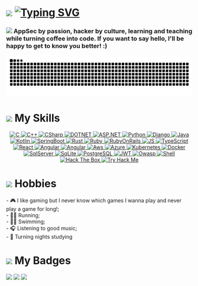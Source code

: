 # <img src="https://raw.githubusercontent.com/alexnaiman/alexnaiman/master/resources/welcomeglitch.gif" style="margin-left: auto;"/> <a href="https://git.io/typing-svg"><img src="https://readme-typing-svg.demolab.com?font=Fira+Code&size=40&pause=1000&color=F7F7F7&vCenter=true&random=false&width=435&lines=Hello+World!" alt="Typing SVG" /></a>

### <img src="https://media.giphy.com/media/LnQjpWaON8nhr21vNW/giphy.gif" width="30"> <b>AppSec by passion, hacker by culture, learning and teaching while turning coffee into code. If you want to say hello, I'll be happy to get to know you better!</b> :)


![Snake animation](https://github.com/gabrielvieira1/gabrielvieira1/blob/output/github-contribution-grid-snake-dark.svg?palette=github-dark)

# <img src="https://raw.githubusercontent.com/alexnaiman/alexnaiman/master/resources/PusheenCompute.gif" width="60px" /> My Skills

<p align="center">
    <a href="https://docs.microsoft.com/pt-br/dotnet/csharp/">
    <img alt="C" src="https://img.shields.io/badge/C-00599C?style=for-the-badge&logo=c&logoColor=white"/>
    </a>
    <a href="https://docs.microsoft.com/pt-br/dotnet/csharp/">
    <img alt="C++" src="https://img.shields.io/badge/C%2B%2B-00599C?style=for-the-badge&logo=c%2B%2B&logoColor=white"/>
    </a>
    <a href="https://docs.microsoft.com/pt-br/dotnet/csharp/">
    <img alt="CSharp" src="https://img.shields.io/badge/CSharp-4F0599?style=for-the-badge&logo=c-sharp&logoColor=white"/>
    </a>
    <a href="https://dotnet.microsoft.com/pt-br/">
    <img alt="DOTNET" src="https://img.shields.io/badge/.NET-512BD4?style=for-the-badge&logo=dotnet&logoColor=white"/>
    </a>
    <a href="https://dotnet.microsoft.com/apps/aspnet">
    <img alt="ASP.NET" src="https://img.shields.io/badge/ASP.NET-0082c9?style=for-the-badge&logo=.net&logoColor=white"/>
    </a>
    <a href="https://www.python.org/">
    <img alt="Python" src="https://img.shields.io/badge/Python-14354C?style=for-the-badge&logo=python&logoColor=white"/>
    </a>
    <a href="https://www.djangoproject.com/">
    <img alt="Django" src="https://img.shields.io/badge/Django-092E20?style=for-the-badge&logo=django&logoColor=white"/>
    </a>
    <a href="https://docs.oracle.com/en/java/">
    <img alt="Java" src="https://img.shields.io/badge/Java-007396?style=for-the-badge&logo=java&logoColor=white"/>
    </a>
    <a href="https://kotlinlang.org/">
    <img alt="Kotlin" src="https://img.shields.io/badge/Kotlin-0095D5?&style=for-the-badge&logo=kotlin&logoColor=white"/>
    </a>
    <a href="https://docs.spring.io/spring-boot/docs/current/reference/htmlsingle/">
    <img alt="SpringBoot" src="https://img.shields.io/badge/SpringBoot-6DB33F?style=for-the-badge&logo=spring&logoColor=white"/>
    </a>
    <a href="https://docs.microsoft.com/pt-br/dotnet/csharp/">
    <img alt="Rust" src="https://img.shields.io/badge/Rust-000000?style=for-the-badge&logo=rust&logoColor=white"/>
    </a>
    <a href="https://www.ruby-lang.org/pt/">
    <img alt="Ruby" src="https://img.shields.io/badge/Ruby-CC342D?style=for-the-badge&logo=ruby&logoColor=white"/>
    </a>
    <a href="https://rubyonrails.org/">
    <img alt="RubyOnRails" src="https://img.shields.io/badge/Rubyonrails-CC0000?style=for-the-badge&logo=ruby-on-rails&logoColor=white"/>
    </a>
    <a href="https://www.javascript.com/">
    <img alt="JS" src="https://img.shields.io/badge/JavaScript-F7DF1E?style=for-the-badge&logo=javascript&logoColor=black"/>
    </a>
    <a href="https://www.typescriptlang.org/">
    <img alt="TypeScript" src="https://img.shields.io/badge/TypeScript-3178C6?style=for-the-badge&logo=typescript&logoColor=white"/>
    </a>
    <a href="https://reactjs.org/">
    <img alt="React" src="https://img.shields.io/badge/React-61DAFB?style=for-the-badge&logo=react&logoColor=black"/>
    </a>
    <a href="https://angular.io/">
    <img alt="Angular" src="https://img.shields.io/badge/Angular-DD0031?style=for-the-badge&logo=angular&logoColor=white"/>
    </a>
    <a href="https://angular.io/">
    <img alt="Angular" src="https://img.shields.io/badge/AngularJS-E23237?style=for-the-badge&logo=angularjs&logoColor=white"/>
    </a>
    <a href="https://www.microsoft.com/pt-br/sql-server/sql-server-2019">
    <img alt="Aws" src="https://img.shields.io/badge/Amazon_AWS-FF9900?style=for-the-badge&logo=amazonaws&logoColor=white"/>
    </a>
    <a href="https://www.microsoft.com/pt-br/sql-server/sql-server-2019">
    <img alt="Azure" src="https://img.shields.io/badge/Azure_DevOps-0078D7?style=for-the-badge&logo=azure-devops&logoColor=white"/>
    </a>
    <a href="https://kubernetes.io/pt-br/">
    <img alt="Kubernetes" src="https://img.shields.io/badge/kubernetes-326ce5.svg?&style=for-the-badge&logo=kubernetes&logoColor=white"/>
    </a>
    <a href="https://www.docker.com/">
    <img alt="Docker" src="https://img.shields.io/badge/Docker-2CA5E0?style=for-the-badge&logo=docker&logoColor=white"/>
    </a>
    <a href="https://www.microsoft.com/pt-br/sql-server/sql-server-2019">
    <img alt="SqlServer" src="https://img.shields.io/badge/SQLServer-00000F?style=for-the-badge&logo=microsoft-sql-server&logoColor=white"/>
    </a>
    <a href="https://www.sqlite.org/index.html">
    <img alt="SqLite" src="https://img.shields.io/badge/Sqlite-003B57?style=for-the-badge&logo=sqlite&logoColor=white"/>
    </a>
    <a href="https://www.postgresql.org/">
    <img alt="PostgreSQL" src="https://img.shields.io/badge/PostgreSQL-316192?style=for-the-badge&logo=postgresql&logoColor=white"/>
    </a>
    <a href="https://jwt.io/">
    <img alt="JWT" src="https://img.shields.io/badge/JWT-000000?style=for-the-badge&logo=JSON%20web%20tokens&logoColor=white"/>
    </a>
    <a href="https://www.gnu.org/software/bash/">
    <img alt="Owasp" src="https://img.shields.io/badge/OWASP-000000?style=for-the-badge&logo=owasp&logoColor=white"/>
    </a>
    <a href="https://www.gnu.org/software/bash/">
    <img alt="Shell" src="https://img.shields.io/badge/Shell_Script-121011?style=for-the-badge&logo=gnu-bash&logoColor=white"/>
    </a>
    </a>
    <a href="https://www.hackthebox.eu/">
    <img alt="Hack The Box" src="https://img.shields.io/badge/HackTheBox-9FEF00?style=for-the-badge&logo=hack-the-box&logoColor=black"/>
    </a>
    <a href="https://tryhackme.com/p/bielvieira">
    <img alt="Try Hack Me" src="https://img.shields.io/badge/TryHackMe-212C42?style=for-the-badge&logo=tryhackme&logoColor=white"/>
    </a>
</p>

# <img src="https://raw.githubusercontent.com/alexnaiman/alexnaiman/master/resources/pug_dance.gif" width="60px" /> Hobbies
<p > - 🎮 I like gaming but I never know which games I wanna play and never play a game for long!;
<br/> - 🏃‍♂️ Running;
<br/> - 🏊‍♂️ Swimming;
<br/> - 🎧 Listening to good music;
<br/> - 🧟 Turning nights studying
</p>

# <img src="https://raw.githubusercontent.com/alexnaiman/alexnaiman/master/resources/cool_duck.gif" width="60px" /> My Badges

<div>
<a href="https://www.credly.com/badges/c16df3c7-1d65-4b5d-875e-dead2368556e" target="_blank"><img src="https://github.com/user-attachments/assets/da55f610-1fc3-40a6-bdb2-8075f4ce281e" height="100px" /></a>
<a href="https://www.credly.com/badges/1ce6dee9-093c-4006-8c38-8ae1e31ec3a8" target="_blank"><img src="https://github.com/user-attachments/assets/5847af9c-ba3d-400d-a151-827ede29d969" height="100px" /></a>
<a href="https://www.credly.com/badges/1ce6dee9-093c-4006-8c38-8ae1e31ec3a8" target="_blank"><img src="https://github.com/user-attachments/assets/69f62c77-7e2b-4a88-9910-95bf6a42e23b" height="100px" /></a>
</div>
